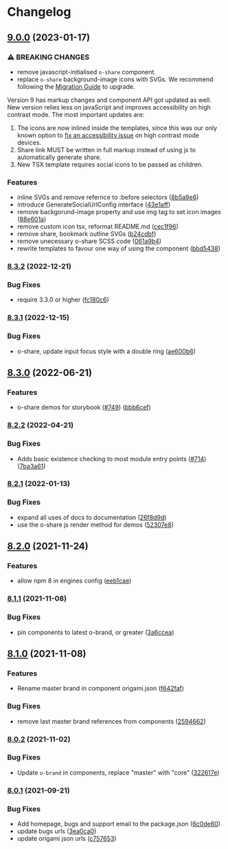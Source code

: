 # Changelog

## [9.0.0](https://www.github.com/Financial-Times/origami/compare/o-share-v8.3.2...o-share-v9.0.0) (2023-01-17)


### ⚠ BREAKING CHANGES

* remove javascript-initialised `o-share` component.
* replace `o-share` background-image icons with SVGs. We recommend following the [Migration Guide](https://github.com/Financial-Times/origami/blob/main/components/o-share/MIGRATION.md) to upgrade.


Version 9 has markup changes and component API got updated as well. New version relies less on javaScript and improves accessibility on high contrast mode. The most important updates are:
1. The icons are now inlined inside the templates, since this was our only known option to [fix an accessibility issue](https://github.com/Financial-Times/origami/issues/930) on high contrast mode devices.
2. Share link MUST be written in full markup instead of using js to automatically generate share.
3. New TSX template requires social icons to be passed as children.

### Features

* inline SVGs and remove refernce to :before selectors ([8b5a9e6](https://www.github.com/Financial-Times/origami/commit/8b5a9e682d2bd582f9f74f8e067c0cc68dd65861))
* introduce GenerateSocialUrlConfig interface ([43e1aff](https://www.github.com/Financial-Times/origami/commit/43e1affca61370c97bbe8e82f0cf7287a18b8a1e))
* remove backgorund-image property and use img tag to set icon images ([88e601a](https://www.github.com/Financial-Times/origami/commit/88e601a505ae7dcb229e1d3c9f464ec846734728))
* remove custom icon tsx, reformat README.md ([cec1f96](https://www.github.com/Financial-Times/origami/commit/cec1f965924e250b9a18d4b1ffdebcb077240720))
* remove share, bookmark outline SVGs ([b24cdbf](https://www.github.com/Financial-Times/origami/commit/b24cdbfd76bfc1d143da4ae145edc3c66e697be1))
* remove unecessary o-share SCSS code ([061a9b4](https://www.github.com/Financial-Times/origami/commit/061a9b4bc2343592febdd96210cdcfa16727507f))
* rewrite templates to favour one way of using the component ([bbd5438](https://www.github.com/Financial-Times/origami/commit/bbd543821da403d0af6285baf87f12e7d257cd5a))

### [8.3.2](https://www.github.com/Financial-Times/origami/compare/o-share-v8.3.1...o-share-v8.3.2) (2022-12-21)


### Bug Fixes

* require 3.3.0 or higher ([fc180c6](https://www.github.com/Financial-Times/origami/commit/fc180c619755daa1b7bfe65509f354cf0de113bf))

### [8.3.1](https://www.github.com/Financial-Times/origami/compare/o-share-v8.3.0...o-share-v8.3.1) (2022-12-15)


### Bug Fixes

* o-share, update input focus style with a double ring ([ae600b6](https://www.github.com/Financial-Times/origami/commit/ae600b6fa3a06d0edc8d3c565e41ef4737c60aa2))

## [8.3.0](https://www.github.com/Financial-Times/origami/compare/o-share-v8.2.2...o-share-v8.3.0) (2022-06-21)


### Features

* o-share demos for storybook ([#749](https://www.github.com/Financial-Times/origami/issues/749)) ([bbb6cef](https://www.github.com/Financial-Times/origami/commit/bbb6cef08b2575ab6449d93890ee5cdc392942b1))

### [8.2.2](https://www.github.com/Financial-Times/origami/compare/o-share-v8.2.1...o-share-v8.2.2) (2022-04-21)


### Bug Fixes

* Adds basic existence checking to most module entry points ([#714](https://www.github.com/Financial-Times/origami/issues/714)) ([7ba3a61](https://www.github.com/Financial-Times/origami/commit/7ba3a61d0de2a32d3a27a225fd4258b3820c7bda))

### [8.2.1](https://www.github.com/Financial-Times/origami/compare/o-share-v8.2.0...o-share-v8.2.1) (2022-01-13)


### Bug Fixes

* expand all uses of docs to documentation ([26f8d9d](https://www.github.com/Financial-Times/origami/commit/26f8d9d8cbbe3e78902d8c3951b37e08150a77bd))
* use the o-share js render method for demos ([52307e8](https://www.github.com/Financial-Times/origami/commit/52307e83cd88a7da17bca608874d592d35a52532))

## [8.2.0](https://www.github.com/Financial-Times/origami/compare/o-share-v8.1.1...o-share-v8.2.0) (2021-11-24)


### Features

* allow npm 8 in engines config ([eeb1cae](https://www.github.com/Financial-Times/origami/commit/eeb1cae6e7f0379e647f2b41240b1f294997d528))

### [8.1.1](https://www.github.com/Financial-Times/origami/compare/o-share-v8.1.0...o-share-v8.1.1) (2021-11-08)


### Bug Fixes

* pin components to latest o-brand, or greater ([3a6ccea](https://www.github.com/Financial-Times/origami/commit/3a6ccea1e838e4a2003322ca1f855d0b87b26b60))

## [8.1.0](https://www.github.com/Financial-Times/origami/compare/o-share-v8.0.2...o-share-v8.1.0) (2021-11-08)


### Features

* Rename master brand in component origami.json ([f642faf](https://www.github.com/Financial-Times/origami/commit/f642faf0574d84ea8185b56e6090c8015def27e6))


### Bug Fixes

* remove last master brand references from components ([2594662](https://www.github.com/Financial-Times/origami/commit/2594662843811d3c56cd4a50bebffe9481486e91))

### [8.0.2](https://www.github.com/Financial-Times/origami/compare/o-share-v8.0.1...o-share-v8.0.2) (2021-11-02)


### Bug Fixes

* Update `o-brand` in components, replace "master" with "core" ([322617e](https://www.github.com/Financial-Times/origami/commit/322617ea80f30a6825d9c36872e05574b871ea82))

### [8.0.1](https://www.github.com/Financial-Times/origami/compare/o-share-v8.0.0...o-share-v8.0.1) (2021-09-21)


### Bug Fixes

* Add homepage, bugs and support email to the package.json ([6c0de60](https://www.github.com/Financial-Times/origami/commit/6c0de60ebd6e64c4dd16d000fcc6b79412ce30f4))
* update bugs urls ([3ea0ca0](https://www.github.com/Financial-Times/origami/commit/3ea0ca03bcb6e55142a77387ad0fff5ddf056d44))
* update origami json urls ([c757653](https://www.github.com/Financial-Times/origami/commit/c7576532b5a14f0462d5346dfb63238be025602e))
